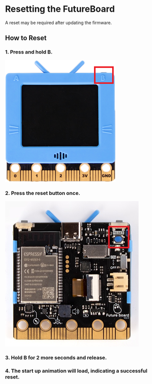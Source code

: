 # Resetting the FutureBoard

A reset may be required after updating the firmware.

## How to Reset

### 1. Press and hold B.

![](../images/bbutton.png)

### 2. Press the reset button once.

![](../images/resetbutton.jpg)

### 3. Hold B for 2 more seconds and release.

### 4. The start up animation will load, indicating a successful reset.